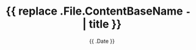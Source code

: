---
date: '{{ .Date }}'
draft: true
title: '{{ replace .File.ContentBaseName `-` ` ` | title }}'
layout: ""
thumbnail: ""
youtube: ""
github: ""
demo: ""
---